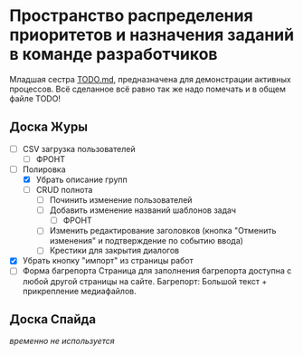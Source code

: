 # Пространство распределения приоритетов и назначения заданий в команде разработчиков

Младшая сестра [TODO.md](./TODO.md), предназначена для демонстрации активных процессов.
Всё сделанное всё равно так же надо помечать и в общем файле TODO!

## Доска Журы

- [ ] CSV загрузка пользователей
  - [ ] ФРОНТ
- [ ] Полировка
  - [x] Убрать описание групп
  - [ ] CRUD полнота
    - [ ] Починить изменение пользователей
    - [ ] Добавить изменение названий шаблонов задач
      - [ ] ФРОНТ
    - [ ] Изменить редактирование заголовков (кнопка "Отменить изменения" и подтверждение по событию ввода)
    - [ ] Крестики для закрытия диалогов
- [x] Убрать кнопку "импорт" из страницы работ
- [ ] Форма багрепорта
    Страница для заполнения багрепорта доступна с любой другой страницы на сайте.
    Багрепорт: Большой текст + прикрепление медиафайлов.

## Доска Спайда

*временно не используется*